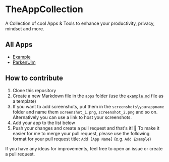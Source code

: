 # TheAppCollection

A Collection of cool Apps & Tools to enhance your productivity, privacy, mindset and more.

## All Apps

- [Example](./apps/example.md)
- [ParkenUlm](./apps/ParkenUlm.md)

## How to contribute

1. Clone this repository
2. Create a new Markdown file in the `apps` folder (use the [`example.md`](.\apps\example.md) file as a template)
3. If you want to add screenshots, put them in the `screenshots\yourappname` folder and name them `screenshot_1.png`, `screenshot_2.png` and so on. Alternatively you can use a link to host your screenshots.
4. Add your app to the list below
5. Push your changes and create a pull request and that's it! 🎉
To make it easier for me to merge your pull request, please use the following format for your pull request title: `Add [App Name]` (e.g. `Add Example`)

If you have any ideas for improvements, feel free to open an issue or create a pull request.
